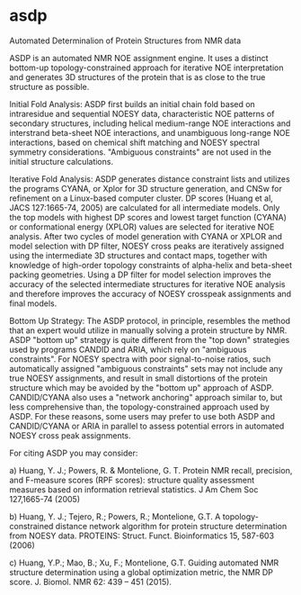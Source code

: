 # asdp
Automated Determinalion of Protein Structures from NMR data

ASDP is an automated NMR NOE assignment engine. It uses a distinct bottom-up topology-constrained approach for iterative NOE interpretation and generates 3D structures of the protein that is as close to the true structure as possible.

Initial Fold Analysis:
ASDP first builds an initial chain fold based on intraresidue and sequential NOESY data, characteristic NOE patterns of secondary structures, including helical medium-range NOE interactions and interstrand beta-sheet NOE interactions, and unambiguous long-range NOE interactions, based on chemical shift matching and NOESY spectral symmetry considerations. "Ambiguous constraints" are not used in the initial structure calculations.

Iterative Fold Analysis:
ASDP generates distance constraint lists and utilizes the programs CYANA, or Xplor for 3D structure generation, and CNSw for refinement on a Linux-based computer cluster. DP scores (Huang et al, JACS 127:1665-74, 2005) are calculated for all intermediate models. Only the top models with highest DP scores and lowest target function (CYANA) or conformational energy (XPLOR) values are selected for iterative NOE analysis. After two cycles of model generation with CYANA or XPLOR and model selection with DP filter, NOESY cross peaks are iteratively assigned using the intermediate 3D structures and contact maps, together with knowledge of high-order topology constraints of alpha-helix and beta-sheet packing geometries. Using a DP filter for model selection improves the accuracy of the selected intermediate structures for iterative NOE analysis and therefore improves the accuracy of NOESY crosspeak assignments and final models.

Bottom Up Strategy: 
The ASDP protocol, in principle, resembles the method that an expert would utilize in manually solving a protein structure by NMR. ASDP "bottom up" strategy is quite different from the "top down" strategies used by programs CANDID and ARIA, which rely on "ambiguous constraints". For NOESY spectra with poor signal-to-noise ratios, such automatically assigned "ambiguous constraints" sets may not include any true NOESY assignments, and result in small distortions of the protein structure which may be avoided by the "bottom up" approach of ASDP. CANDID/CYANA also uses a "network anchoring" approach similar to, but less comprehensive than, the topology-constrained approach used by ASDP. For these reasons, some users may prefer to use both ASDP and CANDID/CYANA or ARIA in parallel to assess potential errors in automated NOESY cross peak assignments.

For citing ASDP you may consider:

a) Huang, Y. J.; Powers, R. & Montelione, G. T. Protein NMR recall, precision, and F-measure scores (RPF scores): structure quality assessment measures based on information retrieval statistics. J Am Chem Soc 127,1665-74 (2005)

b) Huang, Y. J.; Tejero, R.; Powers, R.; Montelione, G.T. A topology-constrained distance network algorithm for protein structure determination from NOESY data. PROTEINS: Struct. Funct. Bioinformatics 15, 587-603 (2006)

c) Huang, Y.P.; Mao, B.; Xu, F.; Montelione, G.T. Guiding automated NMR structure determination using a global optimization metric, the NMR DP score. J. Biomol. NMR 62: 439 – 451 (2015).
